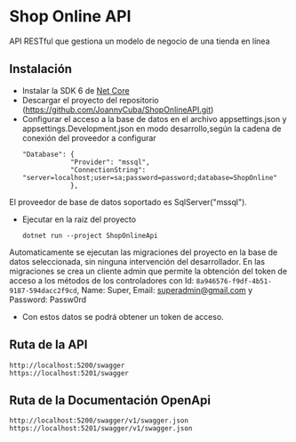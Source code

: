 # Shop Online API
 API RESTful que gestiona un modelo de negocio de una tienda en línea
 ## Instalación
* Instalar la SDK 6 de [Net Core](https://dotnet.microsoft.com/en-us/download/dotnet/6.0)
* Descargar el proyecto del repositorio (https://github.com/JoannyCuba/ShopOnlineAPI.git) 
* Configurar el acceso a la base de datos en el archivo appsettings.json y appsettings.Development.json en modo desarrollo,según la cadena de conexión del proveedor a configurar
	```
	"Database": {
                "Provider": "mssql",
                "ConnectionString": "server=localhost;user=sa;password=password;database=ShopOnline"
                },
	```
El proveedor de base de datos soportado es SqlServer("mssql").
* Ejecutar en la raiz del proyecto
	```
	dotnet run --project ShopOnlineApi
	```
Automaticamente se ejecutan las migraciones del proyecto en la base de datos seleccionada, sin ninguna intervención del desarrollador.
En las migraciones se crea un cliente admin que permite la obtención del token de acceso a los métodos de los controladores con Id:  `8a946576-f9df-4b51-9187-594dacc2f9cd`, Name: Super, Email: superadmin@gmail.com y Password: Passw0rd
* Con estos datos se podrá obtener un token de acceso.

## Ruta de la API
```
http://localhost:5200/swagger
https://localhost:5201/swagger

```
## Ruta de la Documentación OpenApi
```
http://localhost:5200/swagger/v1/swagger.json
https://localhost:5201/swagger/v1/swagger.json
```
